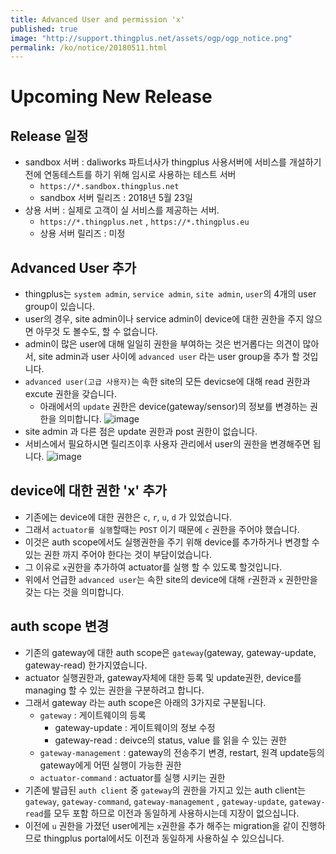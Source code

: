 ```yaml
---
title: Advanced User and permission 'x'
published: true
image: "http://support.thingplus.net/assets/ogp/ogp_notice.png"
permalink: /ko/notice/20180511.html
---
```



# Upcoming New Release
## Release 일정
- sandbox 서버 : daliworks 파트너사가 thingplus 사용서버에 서비스를 개설하기 전에 연동테스트를 하기 위해 임시로 사용하는 테스트 서버
  - `https://*.sandbox.thingplus.net`
  - sandbox 서버 릴리즈 : 2018년 5월 23일
- 상용 서버 : 실제로 고객이 실 서비스를 제공하는 서버.
  - `https://*.thingplus.net` , `https://*.thingplus.eu` 
  - 상용 서버 릴리즈 : 미정

## Advanced User 추가
- thingplus는 `system admin`, `service admin`, `site admin`, `user`의  4개의 user group이  있습니다.
- user의 경우, site admin이나 service admin이 device에 대한 권한을 주지 않으면 아무것 도 볼수도, 할 수 없습니다. 
- admin이 많은 user에 대해 일일히 권한을 부여하는 것은 번거롭다는 의견이 많아서, site admin과 user 사이에 `advanced user` 라는 user group을 추가 할 것입니다.
- `advanced user(고급 사용자)`는 속한 site의 모든 devicse에 대해 read 권한과 excute 권한을 갖습니다.
  - 아래에서의 `update` 권한은 device(gateway/sensor)의 정보를 변경하는 권한을 의미합니다. 
![image](https://user-images.githubusercontent.com/15882679/39864491-ad1fca0a-5484-11e8-80c9-9d549d273aaf.png)
- site admin 과 다른 점은 update 권한과  post 권한이 없습니다.
- 서비스에서 필요하시면 릴리즈이후 사용자 관리에서 user의 권한을 변경해주면 됩니다.
![image](https://user-images.githubusercontent.com/15882679/39864316-2a7c2954-5484-11e8-90d3-760af26e9a29.png)


## device에 대한 권한 'x' 추가
- 기존에는 device에 대한 권한은 `c`, `r`, `u`, `d` 가 있었습니다.
- 그래서 `actuator를 실행`할때는 `POST` 이기 때문에 `c` 권한을 주어야 했습니다.
- 이것은 auth scope에서도 실행권한을 주기 위해 device를 추가하거나 변경할 수 있는 권한 까지 주어야 한다는 것이 부담이었습니다.
- 그 이유로 `x`권한을 추가하여 actuator를 실행 할 수 있도록 할것입니다.
- 위에서 언급한 `advanced user`는 속한 site의 device에 대해 `r`권한과 `x` 권한만을 갖는 다는 것을 의미합니다.


## auth scope 변경
- 기존의 gateway에 대한 auth scope은 `gateway`(gateway, gateway-update, gateway-read) 한가지였습니다.
- actuator 실행권한과, gateway자체에 대한 등록 및 update권한, device를 managing 할 수 있는 권한을 구분하려고 합니다.
- 그래서 gateway 라는 auth scope은 아래의 3가지로 구분됩니다.
  - `gateway` : 게이트웨이의 등록
  	 - gateway-update : 게이트웨이의 정보 수정
  	 - gateway-read : deivce의 status, value 를 읽을 수 있는 권한
  - `gateway-management` : gateway의 전송주기 변경, restart, 원격 update등의 gateway에게 어떤 실행이 가능한 권한
  - `actuator-command` : actuator를 실행 시키는 권한
- 기존에 발급된  `auth client` 중 `gateway`의 권한을 가지고 있는 auth client는 `gateway`, `gateway-command`, `gateway-management` , `gateway-update`, `gateway-read`를 모두 포함 하므로 이전과 동일하게 사용하시는데 지장이 없으십니다.
- 이전에 `u` 권한을 가졌던 user에게는 `x`권한을 추가 해주는 migration을 같이 진행하므로 thingplus portal에서도 이전과 동일하게 사용하실 수 있으십니다.


<br>
<br>
<br>
<br>

<div class='scrolltop'>
    <div class='scroll icon'><i class="fa fa-arrow-circle-up"></i></div>
</div>